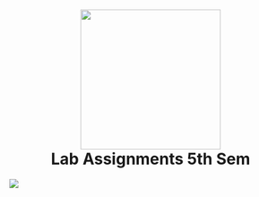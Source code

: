 <h1 align="center">
<img src="https://github.com/basu021/lab/blob/main/elements/logo.svg" height="250" align="center" />
   <br>
  Lab Assignments 5th Sem
</h1>


<img src="https://img.shields.io/github/status/s/pulls/basu021/lab/1?style=social" />
